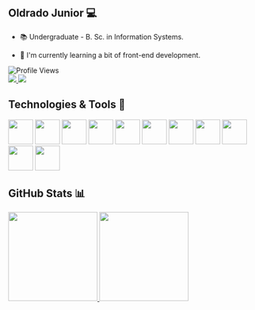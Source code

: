 ## Oldrado Junior 💻

- 📚 Undergraduate - B. Sc. in Information Systems.
<!-- - 🔭 Work as a back-end developer. -->
- 🌱 I'm currently learning a bit of front-end development.

<img src="https://komarev.com/ghpvc/?username=oldrado-jr&color=blue" alt="Profile Views" />

<div>
<a href="https://www.linkedin.com/in/oldrado-junior" target="_blank">
  <img src="https://img.shields.io/badge/-LinkedIn-%230077B5?style=for-the-badge&logo=linkedin&logoColor=white">
</a>
<!-- <a href="https://instagram.com/oldradojunior" target="_blank">
  <img src="https://img.shields.io/badge/instagram-%23000000.svg?&style=for-the-badge&logo=instagram&logoColor=white"/>
</a> -->
<a href="mailto:oldradojunior@gmail.com" target="_blank">
  <img src="https://img.shields.io/badge/Gmail-D14836?style=for-the-badge&logo=gmail&logoColor=white">
</a>
</div>

## Technologies & Tools 🧰

<code><img src="https://cdn.jsdelivr.net/gh/devicons/devicon/icons/html5/html5-original-wordmark.svg" width="50" height="50" /></code>
<code><img src="https://cdn.jsdelivr.net/gh/devicons/devicon/icons/css3/css3-original-wordmark.svg" width="50" height="50" /></code>
<code><img src="https://cdn.jsdelivr.net/gh/devicons/devicon/icons/javascript/javascript-original.svg" width="50" height="50" /></code>
<code><img src="https://cdn.jsdelivr.net/gh/devicons/devicon/icons/typescript/typescript-plain.svg" width="50" height="50" /></code>
<code><img src="https://cdn.jsdelivr.net/gh/devicons/devicon/icons/react/react-original.svg" width="50" height="50" /></code>
<code><img src="https://cdn.jsdelivr.net/gh/devicons/devicon/icons/nodejs/nodejs-original-wordmark.svg" width="50" height="50" /></code>
<code><img src="https://cdn.jsdelivr.net/gh/devicons/devicon/icons/php/php-original.svg" width="50" height="50" /></code>
<code><img src="https://cdn.jsdelivr.net/gh/devicons/devicon/icons/laravel/laravel-plain.svg" width="50" height="50" /></code>
<code><img src="https://cdn.jsdelivr.net/gh/devicons/devicon/icons/mysql/mysql-original-wordmark.svg" width="50" height="50" /></code>
<code><img src="https://cdn.jsdelivr.net/gh/devicons/devicon/icons/mongodb/mongodb-original-wordmark.svg" width="50" height="50" /></code>
<code><img src="https://cdn.jsdelivr.net/gh/devicons/devicon/icons/git/git-original.svg" width="50" height="50" /></code>

<!--
<code><img src="https://img.shields.io/badge/HTML5-E34F26?style=for-the-badge&logo=html5&logoColor=white" /></code>
<code><img src="https://img.shields.io/badge/CSS3-1572B6?style=for-the-badge&logo=css3&logoColor=white" /></code>
<code><img src="https://img.shields.io/badge/JavaScript-F7DF1E?style=for-the-badge&logo=javascript&logoColor=black" /></code>
<code><img src="https://img.shields.io/badge/PHP-777BB4?style=for-the-badge&logo=php&logoColor=white" /></code>
<code><img src="https://img.shields.io/badge/MySQL-4479A1?style=for-the-badge&logo=mysql&logoColor=white" /></code>
<code><img src="https://img.shields.io/badge/Git-F05032?style=for-the-badge&logo=git&logoColor=white"></code>
-->

## GitHub Stats 📊

<div>
<a href="https://github.com/oldrado-jr">
<img height="180em" src="https://github-readme-stats.vercel.app/api/top-langs/?username=oldrado-jr&layout=compact&theme=dracula"/>
<img height="180em" src="https://github-readme-stats.vercel.app/api?username=oldrado-jr&show_icons=true&theme=dracula&include_all_commits=true&count_private=true"/>
</div>

<!--
**oldrado-jr/oldrado-jr** is a ✨ _special_ ✨ repository because its `README.md` (this file) appears on your GitHub profile.

Here are some ideas to get you started:

- 🔭 I’m currently working on ...
- 🌱 I’m currently learning ...
- 👯 I’m looking to collaborate on ...
- 🤔 I’m looking for help with ...
- 💬 Ask me about ...
- 📫 How to reach me: ...
- 😄 Pronouns: ...
- ⚡ Fun fact: ...
-->
